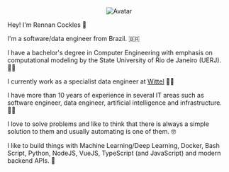 <div align="center" class="avatar">
  <img src="https://avatars.githubusercontent.com/u/2038003?s=1508&v=4" alt="Avatar" class="avatar-img"/>
</div>

Hey! I'm Rennan Cockles 👋

I'm a software/data engineer from Brazil. 🇧🇷

I have a bachelor's degree in Computer Engineering with emphasis on computational modeling by the State University of Rio de Janeiro (UERJ). 👨‍🎓

I currently work as a specialist data engineer at <a href="https://wittel.com" rel="noopener noreferrer nofollow" target="_blank">Wittel</a> 👨‍💼

I have more than 10 years of experience in several IT areas such as software engineer, data engineer, artificial intelligence and infrastructure. 👨‍💻

I love to solve problems and like to think that there is always a simple solution to them and usually automating is one of them. 🤓

I like to build things with Machine Learning/Deep Learning, Docker, Bash Script, Python, NodeJS, VueJS, TypeScript (and JavaScript) and modern backend APIs. 👊


